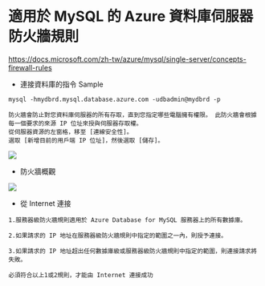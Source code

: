
# 適用於 MySQL 的 Azure 資料庫伺服器防火牆規則
https://docs.microsoft.com/zh-tw/azure/mysql/single-server/concepts-firewall-rules

* 連接資料庫的指令 Sample
```
mysql -hmydbrd.mysql.database.azure.com -udbadmin@mydbrd -p

```

```
防火牆會防止對您資料庫伺服器的所有存取，直到您指定哪些電腦擁有權限。 此防火牆會根據每一個要求的來源 IP 位址來授與伺服器存取權。
從伺服器資源的左窗格，移至 [連線安全性]。 
選取 [新增目前的用戶端 IP 位址]，然後選取 [儲存]。

```


![](https://docs.microsoft.com/zh-tw/azure/mysql/single-server/media/quickstart-create-mysql-server-database-using-azure-portal/add-current-ip-firewall.png)


* 防火牆概觀

![](https://docs.microsoft.com/zh-tw/azure/mysql/single-server/media/concepts-firewall-rules/1-firewall-concept.png)


* 從 Internet 連接
```
1.服務器級防火牆規則適用於 Azure Database for MySQL 服務器上的所有數據庫。

2.如果請求的 IP 地址在服務器級防火牆規則中指定的範圍之一內，則授予連接。

3.如果請求的 IP 地址超出任何數據庫級或服務器級防火牆規則中指定的範圍，則連接請求將失敗。
```

```
必須符合以上1或2規則，才能由 Internet 連接成功
```
